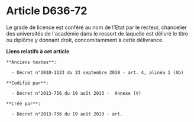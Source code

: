 # Article D636-72

Le grade de licence est conféré au nom de l'Etat par le recteur, chancelier des universités de l'académie dans le ressort de
laquelle est délivré le titre ou diplôme y donnant droit, concomitamment à cette délivrance.

**Liens relatifs à cet article**

	**Anciens textes**:

	  - Décret n°2010-1123 du 23 septembre 2010 - art. 4, alinéa 1 (Ab)

	**Codifié par**:

	  - Décret n°2013-756 du 19 août 2013 -  Annexe (V)

	**Créé par**:

	  - Décret n°2013-756 du 19 août 2013 - art.
